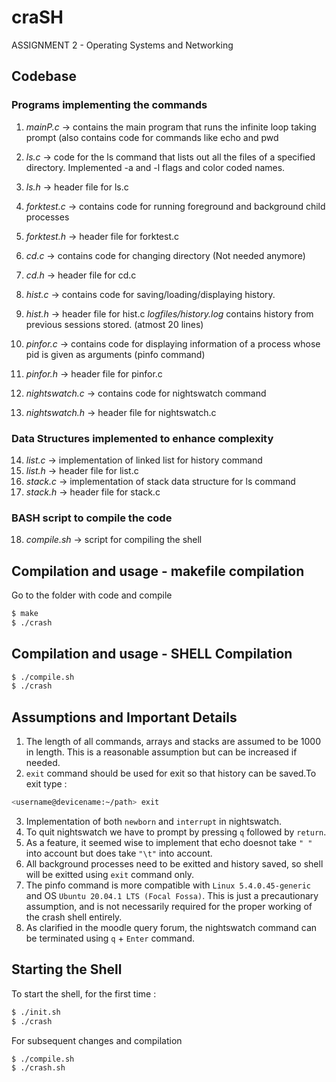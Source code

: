 # craSH 
ASSIGNMENT 2 - Operating Systems and Networking


## Codebase 

### Programs implementing the commands

1.  *mainP.c*       -> contains the main program that runs the infinite loop taking prompt (also contains code for commands like echo and pwd

2.  *ls.c*          -> code for the ls command that lists out all the files of a specified directory. Implemented -a and -l flags and color coded names.
3.  *ls.h*          -> header file for ls.c

4.  *forktest.c*    -> contains code for running foreground and background child processes
5.  *forktest.h*    -> header file for forktest.c

6.  *cd.c*          -> contains code for changing directory (Not needed anymore)
7.  *cd.h*          -> header file for cd.c

8.  *hist.c*        -> contains code for saving/loading/displaying history.
9.  *hist.h*        -> header file for hist.c
*logfiles/history.log* contains history from previous sessions stored. (atmost 20 lines)

10. *pinfor.c*      -> contains code for displaying information of a process whose pid is given as arguments (pinfo command)
11. *pinfor.h*      -> header file for pinfor.c

12. *nightswatch.c* -> contains code for nightswatch command
13. *nightswatch.h* -> header file for nightswatch.c

### Data Structures implemented to enhance complexity

14. *list.c*        -> implementation of linked list for history command
15. *list.h*        -> header file for list.c
16. *stack.c*       -> implementation of stack data structure for ls command
17. *stack.h*       -> header file for stack.c

### BASH script to compile the code

18. *compile.sh*    -> script for compiling the shell


## Compilation and usage - makefile compilation

Go to the folder with code and compile

``` bash
$ make
$ ./crash
```

## Compilation and usage - SHELL Compilation 

```bash
$ ./compile.sh
$ ./crash
```

## Assumptions and Important Details

1. The length of all commands, arrays and stacks are assumed to be 1000 in length. This is a reasonable assumption but can be increased if needed.
2. `exit` command should be used for exit so that history can be saved.To exit type :
``` bash
<username@devicename:~/path> exit
```
3. Implementation of both `newborn` and `interrupt` in nightswatch.
4. To quit nightswatch we have to prompt by pressing `q` followed by `return`.
5. As a feature, it seemed wise to implement that echo doesnot take `" "` into account but does take `"\t"` into account.
6. All background processes need to be exitted and history saved, so shell will be exitted using `exit` command only.
7. The pinfo command is more compatible with `Linux 5.4.0.45-generic` and OS `Ubuntu 20.04.1 LTS (Focal Fossa)`. This is just a precautionary assumption, and is not necessarily required for the proper working of the crash shell entirely.
8. As clarified in the moodle query forum, the nightswatch command can be terminated using `q` + `Enter` command.

## Starting the Shell

To start the shell, for the first time : 

``` bash
$ ./init.sh
$ ./crash
```

For subsequent changes and compilation 

``` bash
$ ./compile.sh
$ ./crash.sh
```

